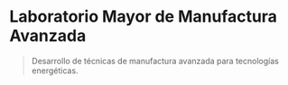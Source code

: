 # Laboratorio Mayor de Manufactura Avanzada

> Desarrollo de técnicas de manufactura avanzada para tecnologías energéticas.
>